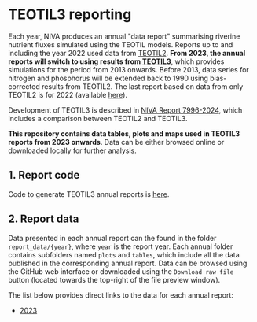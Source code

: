 # TEOTIL3 reporting

Each year, NIVA produces an annual "data report" summarising riverine nutrient fluxes simulated using the TEOTIL models. Reports up to and including the year 2022 used data from [TEOTIL2](https://nivanorge.github.io/teotil2/). **From 2023, the annual reports will switch to using results from [TEOTIL3](https://nivanorge.github.io/teotil3/)**, which provides simulations for the period from 2013 onwards. Before 2013, data series for nitrogen and phosphorus will be extended back to 1990 using bias-corrected results from TEOTIL2. The last report based on data from only TEOTIL2 is for 2022 (available [here](https://www.miljodirektoratet.no/publikasjoner/2024/mars-2024/kildefordelte-tilforsler-av-nitrogen-og-fosfor-til-norske-kystomrader-i-2022/)).

Development of TEOTIL3 is described in [NIVA Report 7996-2024](https://niva.brage.unit.no/niva-xmlui/handle/11250/3155374), which includes a comparison between TEOTIL2 and TEOTIL3.

**This repository contains data tables, plots and maps used in TEOTIL3 reports from 2023 onwards**. Data can be either browsed online or downloaded locally for further analysis.

## 1. Report code

Code to generate TEOTIL3 annual reports is [here](https://github.com/NIVANorge/teotil3_reporting/tree/main/code).

## 2. Report data

Data presented in each annual report can the found in the folder `report_data/{year}`, where `year` is the report year. Each annual folder contains subfolders named `plots` and `tables`, which include all the data published in the corresponding annual report. Data can be browsed using the GitHub web interface or downloaded using the `Download raw file` button (located towards the top-right of the file preview window).

The list below provides direct links to the data for each annual report:

 * [2023](https://github.com/NIVANorge/teotil3_reporting/tree/main/report_data/2023)